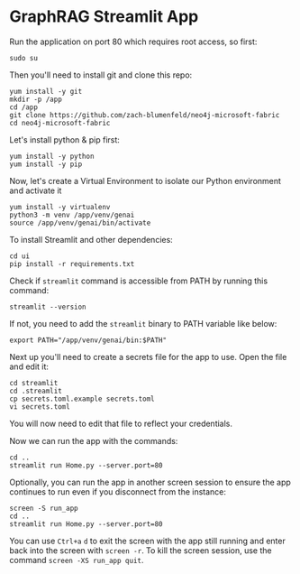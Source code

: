 # GraphRAG Streamlit App

Run the application on port 80 which requires root access, so first:

    sudo su

Then you'll need to install git and clone this repo:

    yum install -y git
    mkdir -p /app
    cd /app
    git clone https://github.com/zach-blumenfeld/neo4j-microsoft-fabric
    cd neo4j-microsoft-fabric

Let's install python & pip first:

    yum install -y python
    yum install -y pip

Now, let's create a Virtual Environment to isolate our Python environment and activate it

    yum install -y virtualenv
    python3 -m venv /app/venv/genai
    source /app/venv/genai/bin/activate

To install Streamlit and other dependencies:

    cd ui
    pip install -r requirements.txt

Check if `streamlit` command is accessible from PATH by running this command:

    streamlit --version

If not, you need to add the `streamlit` binary to PATH variable like below:

    export PATH="/app/venv/genai/bin:$PATH"

Next up you'll need to create a secrets file for the app to use.  Open the file and edit it:

    cd streamlit
    cd .streamlit
    cp secrets.toml.example secrets.toml
    vi secrets.toml

You will now need to edit that file to reflect your credentials.

Now we can run the app with the commands:

    cd ..
    streamlit run Home.py --server.port=80

Optionally, you can run the app in another screen session to ensure the app continues to run even if you disconnect from the instance:

    screen -S run_app
    cd ..
    streamlit run Home.py --server.port=80    

You can use `Ctrl+a` `d` to exit the screen with the app still running and enter back into the screen with `screen -r`. To kill the screen session, use the command `screen -XS run_app quit`.

